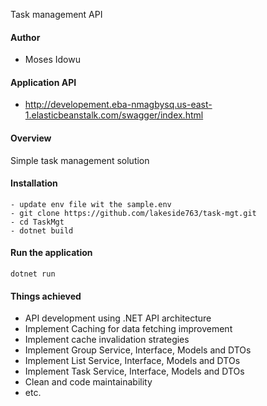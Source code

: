 Task management API

#### Author
- Moses Idowu

#### Application API
- http://developement.eba-nmagbysq.us-east-1.elasticbeanstalk.com/swagger/index.html

#### Overview
Simple task management solution

#### Installation
```
- update env file wit the sample.env
- git clone https://github.com/lakeside763/task-mgt.git
- cd TaskMgt
- dotnet build
```

#### Run the application
```
dotnet run
```

#### Things achieved
- API development using .NET API architecture
- Implement Caching for data fetching improvement
- Implement cache invalidation strategies
- Implement Group Service, Interface, Models and DTOs
- Implement List Service, Interface, Models and DTOs
- Implement Task Service, Interface, Models and DTOs
- Clean and code maintainability
- etc.
